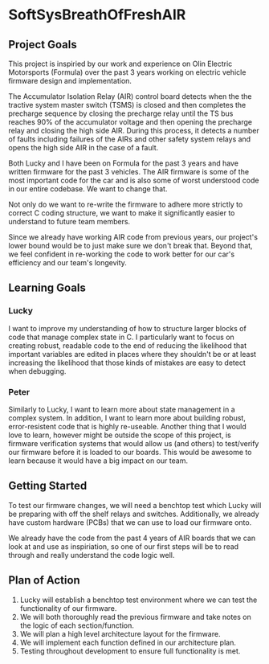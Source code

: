 # SoftSysBreathOfFreshAIR

## Project Goals
This project is inspiried by our work and experience on Olin Electric Motorsports (Formula) over the past 3 years working on electric vehicle firmware design and implementation. 

The Accumulator Isolation Relay (AIR) control board detects when the the tractive system master switch (TSMS) is closed and then completes the precharge sequence by closing the precharge relay until the TS bus reaches 90% of the accumulator voltage and then opening the precharge relay and closing the high side AIR. During this process, it detects a number of faults including failures of the AIRs and other safety system relays and opens the high side AIR in the case of a fault. 

Both Lucky and I have been on Formula for the past 3 years and have written firmware for the past 3 vehicles. The AIR firmware is some of the most important code for the car and is also some of worst understood code in our entire codebase. We want to change that. 

Not only do we want to re-write the firmware to adhere more strictly to correct C coding structure, we want to make it significantly easier to understand to future team members. 

Since we already have working AIR code from previous years, our project's lower bound would be to just make sure we don't break that. Beyond that, we feel confident in re-working the code to work better for our car's efficiency and our team's longevity. 

## Learning Goals
### Lucky
I want to improve my understanding of how to structure larger blocks of code that manage complex state in C. I particularly want to focus on creating robust, readable code to the end of reducing the likelihood that important variables are edited in places where they shouldn't be or at least increasing the likelihood that those kinds of mistakes are easy to detect when debugging.

### Peter
Similarly to Lucky, I want to learn more about state management in a complex system. In addition, I want to learn more about building robust, error-resistent code that is highly re-useable. Another thing that I would love to learn, however might be outside the scope of this project, is firmware verification systems that would allow us (and others) to test/verify our firmware before it is loaded to our boards. This would be awesome to learn because it would have a big impact on our team.


## Getting Started
To test our firmware changes, we will need a benchtop test which Lucky will be preparing with off the shelf relays and switches. Additionally, we already have custom hardware (PCBs) that we can use to load our firmware onto.

We already have the code from the past 4 years of AIR boards that we can look at and use as inspiriation, so one of our first steps will be to read through and really understand the code logic well.

## Plan of Action
1) Lucky will establish a benchtop test environment where we can test the functionality of our firmware.
2) We will both thoroughly read the previous firmware and take notes on the logic of each section/function.
3) We will plan a high level architecture layout for the firmware.
4) We will implement each function defined in our architecture plan.
5) Testing throughout development to ensure full functionality is met.

